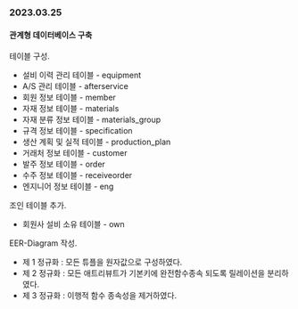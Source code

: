 ### 2023.03.25

#### 관계형 데이터베이스 구축

테이블 구성.
* 설비 이력 관리 테이블 - equipment
* A/S 관리 테이블 - afterservice
* 회원 정보 테이블 - member
* 자재 정보 테이블 - materials
* 자재 분류 정보 테이블 - materials_group
* 규격 정보 테이블 - specification
* 생산 계획 및 실적 테이블 - production_plan
* 거래처 정보 테이블 - customer
* 발주 정보 테이블 - order
* 수주 정보 테이블 - receiveorder
* 엔지니어 정보 테이블 - eng

조인 테이블 추가.
* 회원사 설비 소유 테이블 - own

EER-Diagram 작성.
* 제 1 정규화 : 모든 튜플을 원자값으로 구성하였다.
* 제 2 정규화 : 모든 애트리뷰트가 기본키에 완전함수종속 되도록 릴레이션을 분리하였다.
* 제 3 정규화 : 이행적 함수 종속성을 제거하였다.